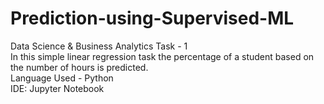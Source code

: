 # Prediction-using-Supervised-ML
Data Science & Business Analytics Task - 1  
In this simple linear regression task the percentage of a student based on the number of hours is predicted.  
Language Used - Python  
IDE: Jupyter Notebook

